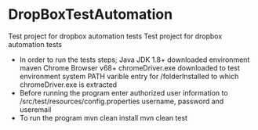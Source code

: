 # DropBoxTestAutomation
Test project for dropbox automation tests 
Test project for dropbox automation tests
* In order to run the tests steps; Java JDK 1.8+ downloaded environment maven Chrome Browser v68+ chromeDriver.exe downloaded to test environment system PATH varible entry for /folderInstalled to which chromeDriver.exe is extracted
* Before running the program enter authorized user information to /src/test/resources/config.properties username, password and useremail
* To run the program mvn clean install mvn clean test

